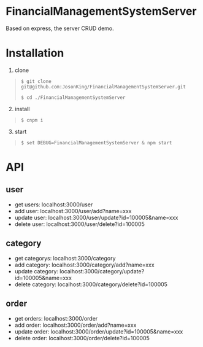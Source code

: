 # FinancialManagementSystemServer

Based on express, the server CRUD demo.

# Installation
1. clone
> `$ git clone git@github.com:JosonKing/FinancialManagementSystemServer.git`
>
> `$ cd ./FinancialManagementSystemServer`

2. install
> `$ cnpm i`

3. start
> `$ set DEBUG=FinancialManagementSystemServer & npm start`

# API
## user
- get users: localhost:3000/user
- add user: localhost:3000/user/add?name=xxx
- update user: localhost:3000/user/update?id=100005&name=xxx
- delete user: localhost:3000/user/delete?id=100005

## category
- get categorys: localhost:3000/category
- add category: localhost:3000/category/add?name=xxx
- update category: localhost:3000/category/update?id=100005&name=xxx
- delete category: localhost:3000/category/delete?id=100005

## order
- get orders: localhost:3000/order
- add order: localhost:3000/order/add?name=xxx
- update order: localhost:3000/order/update?id=100005&name=xxx
- delete order: localhost:3000/order/delete?id=100005

